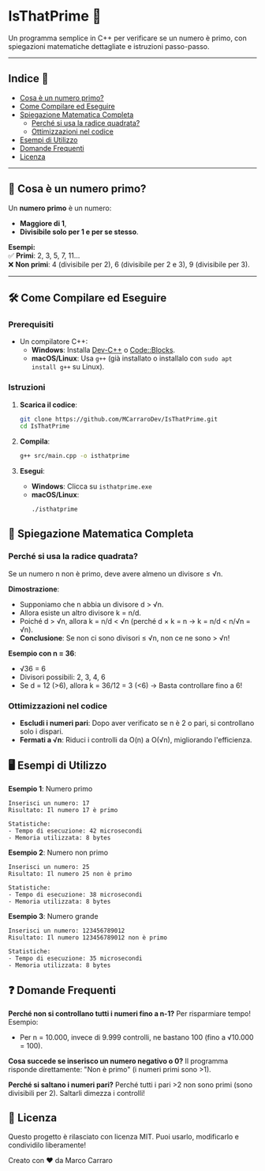 # IsThatPrime 🔢

Un programma semplice in C++ per verificare se un numero è primo, con spiegazioni matematiche dettagliate e istruzioni passo-passo.

---

## Indice 📑
- [Cosa è un numero primo?](#-cosa-è-un-numero-primo)
- [Come Compilare ed Eseguire](#-come-compilare-ed-eseguire)
- [Spiegazione Matematica Completa](#-spiegazione-matematica-completa)
  - [Perché si usa la radice quadrata?](#perché-si-usa-la-radice-quadrata)
  - [Ottimizzazioni nel codice](#ottimizzazioni-nel-codice)
- [Esempi di Utilizzo](#-esempi-di-utilizzo)
- [Domande Frequenti](#-domande-frequenti)
- [Licenza](#-licenza)

---

## 🧮 Cosa è un numero primo?

Un **numero primo** è un numero:
- **Maggiore di 1**,
- **Divisibile solo per 1 e per se stesso**.

**Esempi:**  
✅ **Primi**: 2, 3, 5, 7, 11...  
❌ **Non primi**: 4 (divisibile per 2), 6 (divisibile per 2 e 3), 9 (divisibile per 3).

---

## 🛠 Come Compilare ed Eseguire

### Prerequisiti
- Un compilatore C++:
  - **Windows**: Installa [Dev-C++](https://sourceforge.net/projects/orwelldevcpp/) o [Code::Blocks](https://www.codeblocks.org/).
  - **macOS/Linux**: Usa `g++` (già installato o installalo con `sudo apt install g++` su Linux).

### Istruzioni
1. **Scarica il codice**:
   ```bash
   git clone https://github.com/MCarraroDev/IsThatPrime.git
   cd IsThatPrime
   ```

2. **Compila**:
   ```bash
   g++ src/main.cpp -o isthatprime
   ```

3. **Esegui**:
   - **Windows**: Clicca su `isthatprime.exe`
   - **macOS/Linux**:
     ```bash
     ./isthatprime
     ```

## 🧠 Spiegazione Matematica Completa

### Perché si usa la radice quadrata?
Se un numero n non è primo, deve avere almeno un divisore ≤ √n.

**Dimostrazione**:
- Supponiamo che n abbia un divisore d > √n.
- Allora esiste un altro divisore k = n/d.
- Poiché d > √n, allora k = n/d < √n (perché d × k = n → k = n/d < n/√n = √n).
- **Conclusione**: Se non ci sono divisori ≤ √n, non ce ne sono > √n!

**Esempio con n = 36**:
- √36 = 6
- Divisori possibili: 2, 3, 4, 6
- Se d = 12 (>6), allora k = 36/12 = 3 (<6)
→ Basta controllare fino a 6!

### Ottimizzazioni nel codice
- **Escludi i numeri pari**: Dopo aver verificato se n è 2 o pari, si controllano solo i dispari.
- **Fermati a √n**: Riduci i controlli da O(n) a O(√n), migliorando l'efficienza.

## 🖥 Esempi di Utilizzo

**Esempio 1**: Numero primo
```
Inserisci un numero: 17
Risultato: Il numero 17 è primo

Statistiche:
- Tempo di esecuzione: 42 microsecondi
- Memoria utilizzata: 8 bytes
```

**Esempio 2**: Numero non primo
```
Inserisci un numero: 25
Risultato: Il numero 25 non è primo

Statistiche:
- Tempo di esecuzione: 38 microsecondi
- Memoria utilizzata: 8 bytes
```

**Esempio 3**: Numero grande
```
Inserisci un numero: 123456789012
Risultato: Il numero 123456789012 non è primo

Statistiche:
- Tempo di esecuzione: 35 microsecondi
- Memoria utilizzata: 8 bytes
```

## ❓ Domande Frequenti

**Perché non si controllano tutti i numeri fino a n-1?**
Per risparmiare tempo! Esempio:
- Per n = 10.000, invece di 9.999 controlli, ne bastano 100 (fino a √10.000 = 100).

**Cosa succede se inserisco un numero negativo o 0?**
Il programma risponde direttamente: "Non è primo" (i numeri primi sono >1).

**Perché si saltano i numeri pari?**
Perché tutti i pari >2 non sono primi (sono divisibili per 2). Saltarli dimezza i controlli!

## 📄 Licenza
Questo progetto è rilasciato con licenza MIT. Puoi usarlo, modificarlo e condividilo liberamente!

Creato con ❤️ da Marco Carraro
